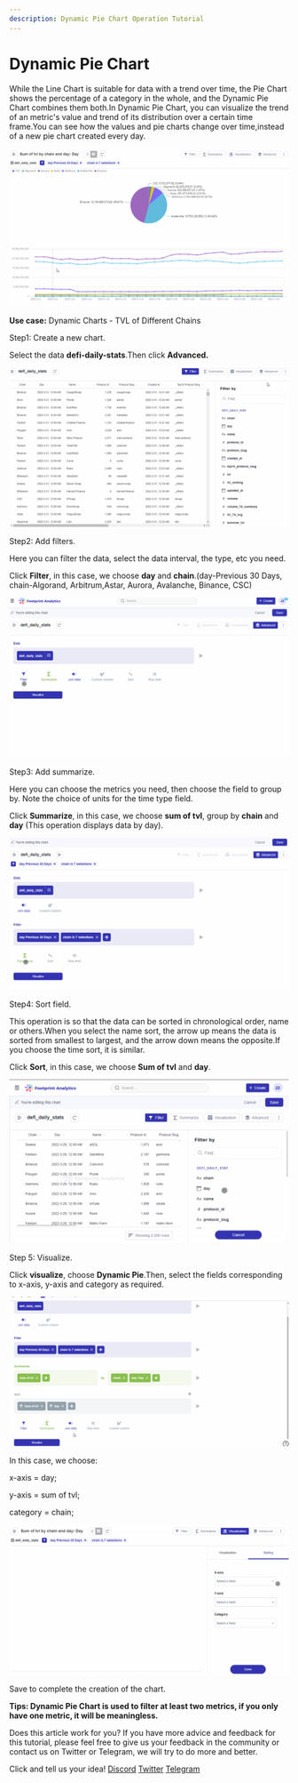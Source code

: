 ```yaml
---
description: Dynamic Pie Chart Operation Tutorial
---
```


# Dynamic Pie Chart

While the Line Chart is suitable for data with a trend over time, the Pie Chart shows the percentage of a category in the whole, and the Dynamic Pie Chart combines them both.In Dynamic Pie Chart, you can visualize the trend of an metric's value and trend of its distribution over a certain time frame.You can see how the values and pie charts change over time,instead of a new pie chart created every day.

![](<../../.gitbook/assets/0 (4) (1)>)

**Use case:** Dynamic Charts - TVL of Different Chains

Step1: Create a new chart.

Select the data **defi-daily-stats**.Then click **Advanced.**

![](<../../.gitbook/assets/1 (5)>)

Step2: Add filters.

Here you can filter the data, select the data interval, the type, etc you need.

Click **Filter**, in this case, we choose **day** and **chain**.(day-Previous 30 Days, chain-Algorand, Arbitrum,Astar, Aurora, Avalanche, Binance, CSC)

![](<../../.gitbook/assets/2 (6) (1)>)

Step3: Add summarize.

Here you can choose the metrics you need, then choose the field to group by. Note the choice of units for the time type field.

Click **Summarize**, in this case, we choose **sum of tvl**, group by **chain** and **day** (This operation displays data by day).

![](<../../.gitbook/assets/3 (4) (1)>)

Step4: Sort field.

This operation is so that the data can be sorted in chronological order, name or others.When you select the name sort, the arrow up means the data is sorted from smallest to largest, and the arrow down means the opposite.If you choose the time sort, it is similar.

Click **Sort**, in this case, we choose **Sum of tvl** and **day**.

![](<../../.gitbook/assets/4 (2)>)

Step 5: Visualize.

Click **visualize**, choose **Dynamic Pie**.Then, select the fields corresponding to x-axis, y-axis and category as required.

![](<../../.gitbook/assets/5 (2) (1)>)

In this case, we choose:

x-axis = day;

y-axis = sum of tvl;

category = chain;

![](<../../.gitbook/assets/6 (3) (1)>)

Save to complete the creation of the chart.

**Tips: Dynamic Pie Chart is used to filter at least two metrics, if you only have one metric, it will be meaningless.**

Does this article work for you? If you have more advice and feedback for this tutorial, please feel free to give us your feedback in the community or contact us on Twitter or Telegram, we will try to do more and better.&#x20;

Click and tell us your idea! [Discord](https://discord.com/invite/3HYaR6USM7) [Twitter](https://twitter.com/Footprint\_DeFi) [Telegram](https://t.me/joinchat/4-ocuURAr2thODFh)
